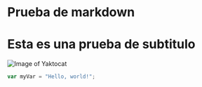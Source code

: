 # Prueba de markdown
# Esta es una prueba de subtitulo
![Image of Yaktocat](https://octodex.github.com/images/yaktocat.png)

``` javascript
var myVar = "Hello, world!";
```
